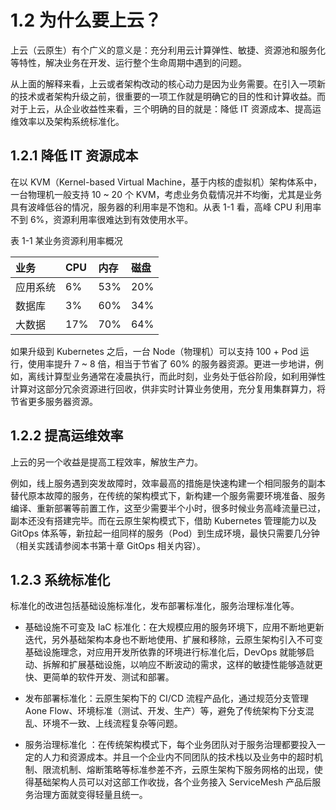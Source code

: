 # 1.2 为什么要上云？

上云（云原生）有个广义的意义是：充分利用云计算弹性、敏捷、资源池和服务化等特性，解决业务在开发、运行整个生命周期中遇到的问题。

从上面的解释来看，上云或者架构改动的核心动力是因为业务需要。在引入一项新的技术或者架构升级之前，很重要的一项工作就是明确它的目的性和计算收益。而对于上云，从企业收益性来看，三个明确的目的就是：降低 IT 资源成本、提高运维效率以及架构系统标准化。

## 1.2.1 降低 IT 资源成本

在以 KVM（Kernel-based Virtual Machine，基于内核的虚拟机）架构体系中，一台物理机一般支持 10 ~ 20 个 KVM，考虑业务负载情况并不均衡，尤其是业务具有波峰低谷的情况，服务器的利用率是不饱和。从表 1-1 看，高峰 CPU 利用率不到 6%，资源利用率很难达到有效使用水平。

表 1-1 某业务资源利用率概况

| 业务 | CPU | 内存| 磁盘 |
|:--|:--|:--|:--|
| 应用系统 | 6% | 53% | 20% |
| 数据库| 3% |  60% |  34% |
| 大数据| 17% |  70% |  64% |

如果升级到 Kubernetes 之后，一台 Node（物理机）可以支持 100 + Pod 运行，使用率提升 7 ~ 8 倍，相当于节省了 60% 的服务器资源。更进一步地讲，例如，离线计算型业务通常在凌晨执行，而此时刻，业务处于低谷阶段，如利用弹性计算对这部分冗余资源进行回收，供非实时计算业务使用，充分复用集群算力，将节省更多服务器资源。

## 1.2.2 提高运维效率

上云的另一个收益是提高工程效率，解放生产力。

例如，线上服务遇到突发故障时，效率最高的措施是快速构建一个相同服务的副本替代原本故障的服务，在传统的架构模式下，新构建一个服务需要环境准备、服务编译、重新部署等前置工作，这至少需要半个小时，很多时候业务高峰流量已过，副本还没有搭建完毕。而在云原生架构模式下，借助 Kubernetes 管理能力以及 GitOps 体系等，新拉起一组同样的服务（Pod）到生成环境，最快只需要几分钟（相关实践请参阅本书第十章 GitOps 相关内容）。

## 1.2.3 系统标准化

标准化的改进包括基础设施标准化，发布部署标准化，服务治理标准化等。

- 基础设施不可变及 IaC 标准化：在大规模应用的服务环境下，应用不断地更新迭代，另外基础架构本身也不断地使用、扩展和移除，云原生架构引入不可变基础设施理念，对应用开发所依靠的环境进行标准化后，DevOps 就能够启动、拆解和扩展基础设施，以响应不断波动的需求，这样的敏捷性能够造就更快、更简单的软件开发、测试和部署。

- 发布部署标准化：云原生架构下的 CI/CD 流程产品化，通过规范分支管理 Aone Flow、环境标准（测试、开发、生产）等，避免了传统架构下分支混乱、环境不一致、上线流程复杂等问题。

- 服务治理标准化 ：在传统架构模式下，每个业务团队对于服务治理都要投入一定的人力和资源成本。并且一个企业内不同团队的技术栈以及业务中的超时机制、限流机制、熔断策略等标准参差不齐，云原生架构下服务网格的出现，使得基础架构人员可以对这部工作收拢，各个业务接入 ServiceMesh 产品后服务治理方面就变得轻量且统一。